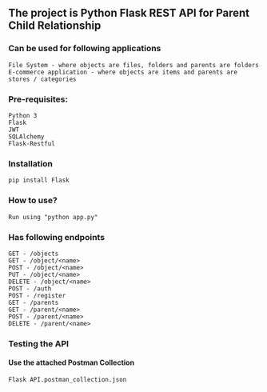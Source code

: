 ## The project is Python Flask REST API for Parent Child Relationship

### Can be used for following applications
	File System - where objects are files, folders and parents are folders
	E-commerce application - where objects are items and parents are stores / categories

### Pre-requisites:
	Python 3
	Flask
	JWT
	SQLAlchemy
	Flask-Restful

### Installation
	pip install Flask

### How to use?
	Run using "python app.py"

### Has following endpoints
	GET - /objects
	GET - /object/<name>
	POST - /object/<name>
	PUT - /object/<name>
	DELETE - /object/<name>
	POST - /auth
	POST - /register
	GET - /parents
	GET - /parent/<name>
	POST - /parent/<name>
	DELETE - /parent/<name>

### Testing the API 
#### Use the attached Postman Collection
	Flask API.postman_collection.json